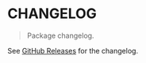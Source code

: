 # CHANGELOG

> Package changelog.

See [GitHub Releases](https://github.com/stdlib-js/assert-has-sharedarraybuffer-support/releases) for the changelog.